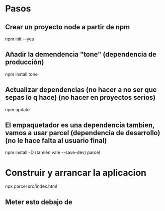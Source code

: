 
# Pasos

## Crear un proyecto node a partir de npm
npm init --yes

## Añadir la demendencia "tone" (dependencia de producción)
npm install tone

## Actualizar dependencias (no hacer a no ser que sepas lo q hace) (no hacer en proyectos serios)
npm update

## El empaquetador es una dependencia tambien, vamos a usar parcel (dependencia de desarrollo) (no le hace falta al usuario final)
npm install -D (tamién vale --save-dev) parcel

# Construir y arrancar la aplicacion
npx parcel src/index.html

## Meter esto debajo de <title> en index.html
    <link rel="stylesheet" href="./index.css">
    <script defer src="./index.js"></script>

# crear app.js y styles.css
copiar las weas en el html que sean script en app.js y las que sean styles en styles.css

# instalar react
npm install react react-dom

#